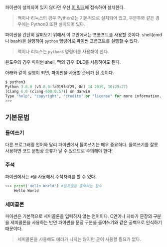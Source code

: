 파이썬이 설치되어 있지 않다면 우선 [이 링크](https://www.python.org/)에 접속하여 설치한다.
> 맥이나 리눅스의 경우 Python2는 기본적으로 설치되어 있고,
우분투와 같은 경우에는 Python3 또한 설치되어 있다.

파이썬을 간단히 살펴보기 위해서 이 교안에서는 프롬프트를 사용할 것이다.
shell(cmd나 bash)을 실행하여 `python` 명령어로 파이썬 프롬프트를 실행할 수 있다.
> 맥이나 리눅스는 `python3` 명령어를 사용해야 한다.

윈도우의 경우 파이썬 shell, 맥의 경우 IDLE를 사용하여도 된다.

아래와 같이 실행이 되면, 파이썬을 사용할 준비가 된 것이다.

```python
$ python3
Python 3.8.0 (v3.8.0:fa919fdf25, Oct 14 2019, 10:23:27)
[Clang 6.0 (clang-600.0.57)] on darwin
Type "help", "copyright", "credits" or "license" for more information.
>>>
```

기본문법
---

### 들여쓰기

다른 프로그래밍 언어와 달리 파이썬에서 들여쓰기는 매우 중요하다. 들여쓰기를 잘못 사용하면 코드 문법상 오류가 날 수 있으므로 주의해야 한다!

### 주석

파이썬에서는 `#`을 사용해서 주석처리를 할 수 있다.

```python
>>> print('Hello World') #문자열을 출력하는 함수
    Hello World
```

### 세미콜론

파이썬은 기본적으로 세미콜론을 입력하지 않는 언어이다. C언어나 자바가 문장의 구분을 세미콜론을 사용하는 반면 파이썬을 문장 구분을 들여쓰기와 같은 공백으로 인식하기 때문이다.

> 세미콜론을 사용해도 에러가 나지는 않지만 굳이 사용할 필요가 없다.
